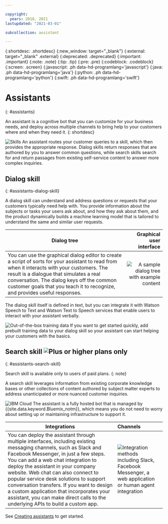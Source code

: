 ```yaml
---

copyright:
  years: 2018, 2021
lastupdated: "2021-03-01"

subcollection: assistant

---
```


{:shortdesc: .shortdesc}
{:new_window: target="_blank"}
{:external: target="_blank" .external}
{:deprecated: .deprecated}
{:important: .important}
{:note: .note}
{:tip: .tip}
{:pre: .pre}
{:codeblock: .codeblock}
{:screen: .screen}
{:javascript: .ph data-hd-programlang='javascript'}
{:java: .ph data-hd-programlang='java'}
{:python: .ph data-hd-programlang='python'}
{:swift: .ph data-hd-programlang='swift'}

# Assistants
{: #assistants}

An assistant is a cognitive bot that you can customize for your business needs, and deploy across multiple channels to bring help to your customers where and when they need it.
{: shortdesc}

![Skills](images/skill-icon.png)  An assistant routes your customer queries to a skill, which then provides the appropriate response. Dialog skills return responses that are authored by you to answer common questions, while search skills search for and return passages from existing self-service content to answer more complex inquiries.

## Dialog skill
{: #assistants-dialog-skill}

A dialog skill can understand and address questions or requests that your customers typically need help with. You provide information about the subjects or tasks your users ask about, and how they ask about them, and the product dynamically builds a machine learning model that is tailored to understand the same and similar user requests.

| Dialog tree | Graphical user interface |
|-------------|-------------------------:|
| You can use the graphical dialog editor to create a script of sorts for your assistant to read from when it interacts with your customers. The result is a dialogue that simulates a real conversation. The dialog keys off the common customer goals that you teach it to recognize, and provides useful responses. | ![A sample dialog tree with example content](images/dialog-depiction.png) |

The dialog skill itself is defined in text, but you can integrate it with Watson Speech to Text and Watson Text to Speech services that enable users to interact with your assistant verbally.

![Out-of-the-box training data](images/oob.png)  If you want to get started quickly, add prebuilt training data to your dialog skill so your assistant can start helping your customers with the basics.

## Search skill ![Plus or higher plans only](images/plus.png)
{: #assistants-search-skill}

Search skill is available only to users of paid plans.
{: note}

A search skill leverages information from existing corporate knowledge bases or other collections of content authored by subject matter experts to address unanticipated or more nuanced customer inquiries.

![IBM Cloud](images/cloud.png)  The assistant is a fully hosted bot that is managed by {{site.data.keyword.Bluemix_notm}}, which means you do not need to worry about setting up or maintaining infrastructure to support it.

| Integrations       | Channels  |
|--------------------|:----------|
| You can deploy the assistant through multiple interfaces, including existing messaging channels, such as Slack and Facebook Messenger, in just a few steps. You can add a web chat integration to deploy the assistant in your company website. Web chat can also connect to popular service desk solutions to support conversation transfers. If you want to design a custom application that incorporates your assistant, you can make direct calls to the underlying APIs to build a custom app. | ![Integration methods including Slack, Facebook Messenger, a web application or human agent integration](images/integrations.png) |

See [Creating assistants](/docs/assistant?topic=assistant-assistant-add) to get started.